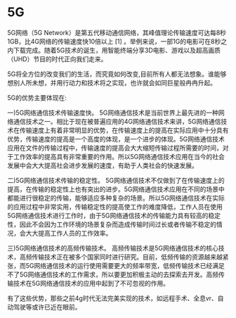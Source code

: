 # 5G

5G网络（5G Network）是第五代移动通信网络，其峰值理论传输速度可达每8秒1GB，比4G网络的传输速度快10倍以上 [1]  。举例来说，一部1G的电影可在8秒之内下载完成。随着5G技术的诞生，用智能终端分享3D电影、游戏以及超高画质（UHD）节目的时代正向我们走来。

5G将全方位的改变我们的生活，而究竟如何改变,目前所有人都无法想象。谁能够想别人所未想，并用行动力和技术将之实现，也许就会如同巨星般冉冉升起。

5G的优势主要体现在:

一)5G网络通信技术传输速度快。
5G网络通信技术是当前世界上最先进的一种网络通信技术之一。相比于现在被普遍应用的4G网络通信技术来讲，5G网络通信技术在传输速度上有着非常明显的优势，在传输速度上的提高在实际应用中十分具有优势，传输速度的提高是一个高度的体现，是一个进步的体现。5G网络通信技术应用在文件的传输过程中，传输速度的提高会大大缩短传输过程所需要的时间，对于工作效率的提高具有非常重要的作用。所以5G网络通信技术应用在当今的社会发展中会大大提高社会进步发展的速度，有助于人类社会的快速发展。

二)5G网络通信技术传输的稳定性。
5G网络通信技术不仅做到了在传输速度上的提高，在传输的稳定性上也有突出的进步。5G网络通信技术应用在不同的场景中都能进行很稳定的传输，能够适应多种复杂的场景。所以5G网络通信技术在实际的应用过程中非常实用，传输稳定性的提高使工作的难度降低，工作人员在使用5G网络通信技术进行工作时，由于5G网络通信技术的传输能力具有较高的稳定性，因此不会因为工作环境的场景复杂而造成传输时间过长或者传输不稳定的情况，会大大提高工作人员的工作效率。

三)5G网络通信技术的高频传输技术。
高频传输技术是5G网络通信技术的核心技术，高频传输技术正在被多个国家同时进行研究。目前，低频传输的资源越来越紧张，而5G网络通信技术的运行使用需要更大的频率带宽，低频传输技术已经满足不了5G网络通信技术的工作需求，所以要更加积极主动的去探索去开发。高频传输技术在5G网络通信技术的应用中起到了不可忽视的作用。

有了这些优势，那些之前4g时代无法完美实现的技术，如远程手术、全息vr、自动驾驶等或许已近在眼前。